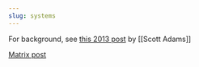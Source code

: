 ```yaml
---
slug: systems
---
```


For background, see [this 2013 post](https://www.scottadamssays.com/2013/11/18/goals-vs-systems/) by [[Scott Adams]]

[Matrix post](https://matrix.to/#/!CVVNaFrIFsjXabBdQa:matrix.org/$0CiVwbWkW54zpAivUF3VbH3NYRN_vPjdffjj3zov5lE?via=matrix.org)